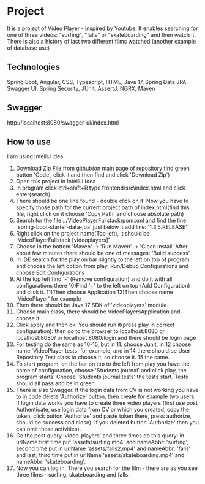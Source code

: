 # Project
It is a project of Video Player - inspired by Youtube. It enables searching for one of three videos: "surfing", "falls" or "skateboarding" and then watch it. There is also a history of last two different 
films watched (another example of database use)
## Technologies
Spring Boot, Angular, CSS, Typescript, HTML, Java 17, Spring Data JPA, Swagger UI, Spring Security, JUnit, AssertJ, NGRX, Maven
## Swagger

http://localhost:8080/swagger-ui/index.html

## How to use
I am using IntelliJ Idea:

1) Download Zip File from github(on main page of repository find green button 'Code', click it and then find and click 'Download Zip')
2) Open this project in IntelliJ Idea
3) In program click ctrl+shift+R type frontend\src\index.html and click enter(search)
4) There should be one line found - double click on it. Now you have to specify those path for the current project path of index.html(find this file, right click on it choose 'Copy Path' and choose absolute path)
5) Search for the file ../VideoPlayerFullstack\pom.xml and find the line: '<artifactId>spring-boot-starter-data-jpa</artifactId>' just below it add line: '<version>1.3.5.RELEASE</version>'
6) Right click on the project name(Top left), it should be 'VideoPlayerFullstack [videoplayers]'
7) Choose in the bottom 'Maven' -> 'Run Maven' -> 'Clean install' After about few minutes there should be one of messages: 'Build success'. 
8) In IDE search for the play on bar slightly to the left on top of program and choose the left option from play, Run/Debug Configurations and choose Edit Configurations
9) At the top left find '-' (Remove configuration) and do it with all configurations there
10)Find '+' to the left on top (Add Configuration) and click it.
11)Then choose Application
12)Then choose name 'VideoPlayer' for example
13) Then there should be Java 17 SDK of 'videoplayers' module.
14) Choose main class, there should be VideoPlayersApplication and choose it
15) Click apply and then ok. You should run it(press play in correct configuration): then go to the browser to localhost:8080 or localhost:8080/ or localhost:8080/login and there should be login page
16) For testing do the same as 10-15, but in 11. choose Junit, in 12 choose name 'VideoPlayer tests' for example, and in 14 there should be User Repository Test class to choose it, so choose it. 15 the same.
17) To start program, on the bar on top to the left from play you have the name of configuration, choose 'Students journal' and click play, the program starts. Choose 'Students journal tests' the tests start. Tests should all pass and be in green.
18) There is also Swagger. If the login data from CV is not working you have to in code delete 'Authorize' button, then create for example two users. If login data works you have to create three video players
    (first use post Authenticate, use login data from CV or which you created, copy the token, click button 'Authorize' and paste token there, press authorize, should be success and close). If you deleted button 'Authorize' then you can omit those activities).
19) Go the post query 'video-players' and three times do this query: in urlName first time put 'assets/surfing.mp4' and nameAbbr: 'surfing', second time put in urlName 'assets/falls2.mp4' and nameAbbr: 'falls' and
    last, third time put in urlName 'assets/skateboarding.mp4' and nameAbbr: 'skateboarding'.
20) Now you can log in. There you search for the film - there are as you see three films - surfing, skateboarding and falls. 

